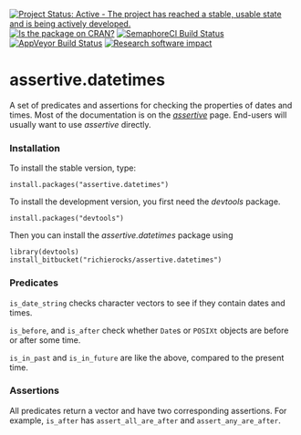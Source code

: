 [![Project Status: Active - The project has reached a stable, usable state and is being actively developed.](http://www.repostatus.org/badges/0.1.0/active.svg)](http://www.repostatus.org/#active)
[![Is the package on CRAN?](http://www.r-pkg.org/badges/version/assertive.datetimes)](http://www.r-pkg.org/pkg/assertive.datetimes)
[![SemaphoreCI Build Status](https://semaphoreci.com/api/v1/projects/8d10dcae-f422-4e66-8cad-43e510ccce5c/635114/badge.svg)](https://semaphoreci.com/richierocks/assertive-datetimes)
[![AppVeyor Build Status](https://ci.appveyor.com/api/projects/status/jkk8d4rdi6h2hnkh?svg=true)](https://ci.appveyor.com/project/richierocks/assertive-datetimes)
[![Research software impact](http://depsy.org/api/package/cran/assertive.datetimes/badge.svg)](http://depsy.org/package/r/assertive.datetimes)

# assertive.datetimes

A set of predicates and assertions for checking the properties of dates and times.  Most of the documentation is on the *[assertive](https://bitbucket.org/richierocks/assertive)* page.  End-users will usually want to use *assertive* directly.


### Installation

To install the stable version, type:

```{r}
install.packages("assertive.datetimes")
```

To install the development version, you first need the *devtools* package.

```{r}
install.packages("devtools")
```

Then you can install the *assertive.datetimes* package using

```{r}
library(devtools)
install_bitbucket("richierocks/assertive.datetimes")
```

### Predicates

`is_date_string` checks character vectors to see if they contain dates and times.

`is_before`, and `is_after` check whether `Date`s or `POSIXt` objects are before or after some time.

`is_in_past` and `is_in_future` are like the above, compared to the present time.

### Assertions

All predicates return a vector and have two corresponding assertions.  For example,
`is_after` has `assert_all_are_after` and `assert_any_are_after`.